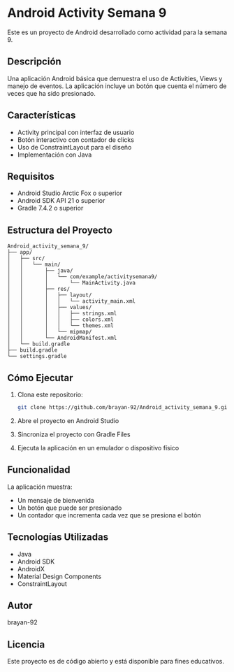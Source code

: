 # Android Activity Semana 9

Este es un proyecto de Android desarrollado como actividad para la semana 9.

## Descripción

Una aplicación Android básica que demuestra el uso de Activities, Views y manejo de eventos. La aplicación incluye un botón que cuenta el número de veces que ha sido presionado.

## Características

- Activity principal con interfaz de usuario
- Botón interactivo con contador de clicks
- Uso de ConstraintLayout para el diseño
- Implementación con Java

## Requisitos

- Android Studio Arctic Fox o superior
- Android SDK API 21 o superior
- Gradle 7.4.2 o superior

## Estructura del Proyecto

```
Android_activity_semana_9/
├── app/
│   ├── src/
│   │   └── main/
│   │       ├── java/
│   │       │   └── com/example/activitysemana9/
│   │       │       └── MainActivity.java
│   │       ├── res/
│   │       │   ├── layout/
│   │       │   │   └── activity_main.xml
│   │       │   ├── values/
│   │       │   │   ├── strings.xml
│   │       │   │   ├── colors.xml
│   │       │   │   └── themes.xml
│   │       │   └── mipmap/
│   │       └── AndroidManifest.xml
│   └── build.gradle
├── build.gradle
└── settings.gradle
```

## Cómo Ejecutar

1. Clona este repositorio:
   ```bash
   git clone https://github.com/brayan-92/Android_activity_semana_9.git
   ```

2. Abre el proyecto en Android Studio

3. Sincroniza el proyecto con Gradle Files

4. Ejecuta la aplicación en un emulador o dispositivo físico

## Funcionalidad

La aplicación muestra:
- Un mensaje de bienvenida
- Un botón que puede ser presionado
- Un contador que incrementa cada vez que se presiona el botón

## Tecnologías Utilizadas

- Java
- Android SDK
- AndroidX
- Material Design Components
- ConstraintLayout

## Autor

brayan-92

## Licencia

Este proyecto es de código abierto y está disponible para fines educativos.